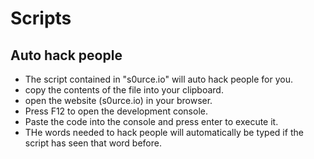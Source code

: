 # Scripts

## Auto hack people
 - The script contained in "s0urce.io" will auto hack people for you.
 - copy the contents of the file into your clipboard.
 - open the website (s0urce.io) in your browser.
 - Press F12 to open the development console.
 - Paste the code into the console and press enter to execute it.
 - THe words needed to hack people will automatically be typed if the script has seen that word before.
